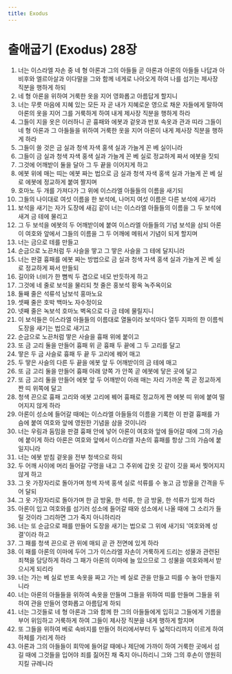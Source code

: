 ```yaml
---
title: Exodus
---
```


# 출애굽기 (Exodus) 28장
1. 너는 이스라엘 자손 중 네 형 아론과 그의 아들들 곧 아론과 아론의 아들들 나답과 아비후와 엘르아살과 이다말을 그와 함께 네게로 나아오게 하여 나를 섬기는 제사장 직분을 행하게 하되
1. 네 형 아론을 위하여 거룩한 옷을 지어 영화롭고 아름답게 할지니
1. 너는 무릇 마음에 지혜 있는 모든 자 곧 내가 지혜로운 영으로 채운 자들에게 말하여 아론의 옷을 지어 그를 거룩하게 하여 내게 제사장 직분을 행하게 하라
1. 그들이 지을 옷은 이러하니 곧 흉패와 에봇과 겉옷과 반포 속옷과 관과 띠라 그들이 네 형 아론과 그 아들들을 위하여 거룩한 옷을 지어 아론이 내게 제사장 직분을 행하게 하라
1. 그들이 쓸 것은 금 실과 청색 자색 홍색 실과 가늘게 꼰 베 실이니라
1. 그들이 금 실과 청색 자색 홍색 실과 가늘게 꼰 베 실로 정교하게 짜서 에봇을 짓되
1. 그것에 어깨받이 둘을 달아 그 두 끝을 이어지게 하고
1. 에봇 위에 매는 띠는 에봇 짜는 법으로 금 실과 청색 자색 홍색 실과 가늘게 꼰 베 실로 에봇에 정교하게 붙여 짤지며
1. 호마노 두 개를 가져다가 그 위에 이스라엘 아들들의 이름을 새기되
1. 그들의 나이대로 여섯 이름을 한 보석에, 나머지 여섯 이름은 다른 보석에 새기라
1. 보석을 새기는 자가 도장에 새김 같이 너는 이스라엘 아들들의 이름을 그 두 보석에 새겨 금 테에 물리고
1. 그 두 보석을 에봇의 두 어깨받이에 붙여 이스라엘 아들들의 기념 보석을 삼되 아론이 여호와 앞에서 그들의 이름을 그 두 어깨에 메워서 기념이 되게 할지며
1. 너는 금으로 테를 만들고
1. 순금으로 노끈처럼 두 사슬을 땋고 그 땋은 사슬을 그 테에 달지니라
1. 너는 판결 흉패를 에봇 짜는 방법으로 금 실과 청색 자색 홍색 실과 가늘게 꼰 베 실로 정교하게 짜서 만들되
1. 길이와 너비가 한 뼘씩 두 겹으로 네모 반듯하게 하고
1. 그것에 네 줄로 보석을 물리되 첫 줄은 홍보석 황옥 녹주옥이요
1. 둘째 줄은 석류석 남보석 홍마노요
1. 셋째 줄은 호박 백마노 자수정이요
1. 넷째 줄은 녹보석 호마노 벽옥으로 다 금 테에 물릴지니
1. 이 보석들은 이스라엘 아들들의 이름대로 열둘이라 보석마다 열두 지파의 한 이름씩 도장을 새기는 법으로 새기고
1. 순금으로 노끈처럼 땋은 사슬을 흉패 위에 붙이고
1. 또 금 고리 둘을 만들어 흉패 위 곧 흉패 두 끝에 그 두 고리를 달고
1. 땋은 두 금 사슬로 흉패 두 끝 두 고리에 꿰어 매고
1. 두 땋은 사슬의 다른 두 끝을 에봇 앞 두 어깨받이의 금 테에 매고
1. 또 금 고리 둘을 만들어 흉패 아래 양쪽 가 안쪽 곧 에봇에 닿은 곳에 달고
1. 또 금 고리 둘을 만들어 에봇 앞 두 어깨받이 아래 매는 자리 가까운 쪽 곧 정교하게 짠 띠 위쪽에 달고
1. 청색 끈으로 흉패 고리와 에봇 고리에 꿰어 흉패로 정교하게 짠 에봇 띠 위에 붙여 떨어지지 않게 하라
1. 아론이 성소에 들어갈 때에는 이스라엘 아들들의 이름을 기록한 이 판결 흉패를 가슴에 붙여 여호와 앞에 영원한 기념을 삼을 것이니라
1. 너는 우림과 둠밈을 판결 흉패 안에 넣어 아론이 여호와 앞에 들어갈 때에 그의 가슴에 붙이게 하라 아론은 여호와 앞에서 이스라엘 자손의 흉패를 항상 그의 가슴에 붙일지니라
1. 너는 에봇 받침 겉옷을 전부 청색으로 하되
1. 두 어깨 사이에 머리 들어갈 구멍을 내고 그 주위에 갑옷 깃 같이 깃을 짜서 찢어지지 않게 하고
1. 그 옷 가장자리로 돌아가며 청색 자색 홍색 실로 석류를 수 놓고 금 방울을 간격을 두어 달되
1. 그 옷 가장자리로 돌아가며 한 금 방울, 한 석류, 한 금 방울, 한 석류가 있게 하라
1. 아론이 입고 여호와를 섬기러 성소에 들어갈 때와 성소에서 나올 때에 그 소리가 들릴 것이라 그리하면 그가 죽지 아니하리라
1. 너는 또 순금으로 패를 만들어 도장을 새기는 법으로 그 위에 새기되 '여호와께 성결'이라 하고
1. 그 패를 청색 끈으로 관 위에 매되 곧 관 전면에 있게 하라
1. 이 패를 아론의 이마에 두어 그가 이스라엘 자손이 거룩하게 드리는 성물과 관련된 죄책을 담당하게 하라 그 패가 아론의 이마에 늘 있으므로 그 성물을 여호와께서 받으시게 되리라
1. 너는 가는 베 실로 반포 속옷을 짜고 가는 베 실로 관을 만들고 띠를 수 놓아 만들지니라
1. 너는 아론의 아들들을 위하여 속옷을 만들며 그들을 위하여 띠를 만들며 그들을 위하여 관을 만들어 영화롭고 아름답게 하되
1. 너는 그것들로 네 형 아론과 그와 함께 한 그의 아들들에게 입히고 그들에게 기름을 부어 위임하고 거룩하게 하여 그들이 제사장 직분을 내게 행하게 할지며
1. 또 그들을 위하여 베로 속바지를 만들어 허리에서부터 두 넓적다리까지 이르게 하여 하체를 가리게 하라
1. 아론과 그의 아들들이 회막에 들어갈 때에나 제단에 가까이 하여 거룩한 곳에서 섬길 때에 그것들을 입어야 죄를 짊어진 채 죽지 아니하리니 그와 그의 후손이 영원히 지킬 규례니라